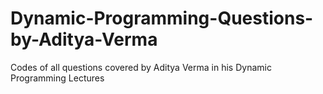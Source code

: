 # Dynamic-Programming-Questions-by-Aditya-Verma
Codes of all questions covered by Aditya Verma in his Dynamic Programming Lectures
